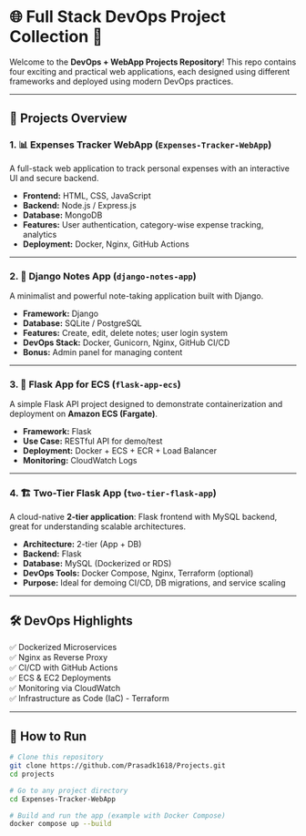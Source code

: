 # 🌐 Full Stack DevOps Project Collection 🚀

Welcome to the **DevOps + WebApp Projects Repository**! This repo contains four exciting and practical web applications, each designed using different frameworks and deployed using modern DevOps practices.

---

## 📁 Projects Overview

### 1. 📊 Expenses Tracker WebApp (`Expenses-Tracker-WebApp`)
A full-stack web application to track personal expenses with an interactive UI and secure backend.

- **Frontend:** HTML, CSS, JavaScript
- **Backend:** Node.js / Express.js
- **Database:** MongoDB
- **Features:** User authentication, category-wise expense tracking, analytics
- **Deployment:** Docker, Nginx, GitHub Actions

---

### 2. 📝 Django Notes App (`django-notes-app`)
A minimalist and powerful note-taking application built with Django.

- **Framework:** Django
- **Database:** SQLite / PostgreSQL
- **Features:** Create, edit, delete notes; user login system
- **DevOps Stack:** Docker, Gunicorn, Nginx, GitHub CI/CD
- **Bonus:** Admin panel for managing content

---

### 3. 🐍 Flask App for ECS (`flask-app-ecs`)
A simple Flask API project designed to demonstrate containerization and deployment on **Amazon ECS (Fargate)**.

- **Framework:** Flask
- **Use Case:** RESTful API for demo/test
- **Deployment:** Docker + ECS + ECR + Load Balancer
- **Monitoring:** CloudWatch Logs

---

### 4. 🏗️ Two-Tier Flask App (`two-tier-flask-app`)
A cloud-native **2-tier application**: Flask frontend with MySQL backend, great for understanding scalable architectures.

- **Architecture:** 2-tier (App + DB)
- **Backend:** Flask
- **Database:** MySQL (Dockerized or RDS)
- **DevOps Tools:** Docker Compose, Nginx, Terraform (optional)
- **Purpose:** Ideal for demoing CI/CD, DB migrations, and service scaling

---

## 🛠 DevOps Highlights

✅ Dockerized Microservices  
✅ Nginx as Reverse Proxy  
✅ CI/CD with GitHub Actions  
✅ ECS & EC2 Deployments  
✅ Monitoring via CloudWatch  
✅ Infrastructure as Code (IaC) - Terraform

---

## 🚀 How to Run

```bash
# Clone this repository
git clone https://github.com/Prasadk1618/Projects.git
cd projects

# Go to any project directory
cd Expenses-Tracker-WebApp

# Build and run the app (example with Docker Compose)
docker compose up --build
